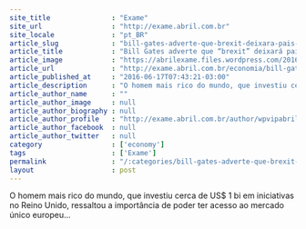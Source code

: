 ```yaml
---
site_title               : "Exame"
site_url                 : "http://exame.abril.com.br"
site_locale              : "pt_BR"
article_slug             : "bill-gates-adverte-que-brexit-deixara-pais-menos-atrativo"
article_title            : "Bill Gates adverte que “brexit” deixará país menos atrativo"
article_image            : "https://abrilexame.files.wordpress.com/2016/09/size_960_16_9_bill-gates52.jpg?quality=70&strip=all&w=960"
article_url              : "http://exame.abril.com.br/economia/bill-gates-adverte-que-brexit-deixara-pais-menos-atrativo/"
article_published_at     : "2016-06-17T07:43:21-03:00"
article_description      : "O homem mais rico do mundo, que investiu cerca de US$ 1 bi em iniciativas no Reino Unido, ressaltou a importância de poder ter acesso ao mercado único europeu..."
article_author_name      : ""
article_author_image     : null
article_author_biography : null
article_author_profile   : "http://exame.abril.com.br/author/wpvipabril/"
article_author_facebook  : null
article_author_twitter   : null
category                 : ['economy']
tags                     : ['Exame']
permalink                : "/:categories/bill-gates-adverte-que-brexit-deixara-pais-menos-atrativo/"
layout                   : post
---
```


O homem mais rico do mundo, que investiu cerca de US$ 1 bi em iniciativas no Reino Unido, ressaltou a importância de poder ter acesso ao mercado único europeu...
